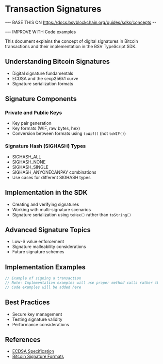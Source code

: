 # Transaction Signatures


--- BASE THIS ON https://docs.bsvblockchain.org/guides/sdks/concepts -- 

--- IMPROVE WITH Code examples

This document explains the concept of digital signatures in Bitcoin transactions and their implementation in the BSV TypeScript SDK.

## Understanding Bitcoin Signatures

- Digital signature fundamentals
- ECDSA and the secp256k1 curve
- Signature serialization formats

## Signature Components

### Private and Public Keys

- Key pair generation
- Key formats (WIF, raw bytes, hex)
- Conversion between formats using `toWif()` (not `toWIF()`)

### Signature Hash (SIGHASH) Types

- SIGHASH_ALL
- SIGHASH_NONE
- SIGHASH_SINGLE
- SIGHASH_ANYONECANPAY combinations
- Use cases for different SIGHASH types

## Implementation in the SDK

- Creating and verifying signatures
- Working with multi-signature scenarios
- Signature serialization using `toHex()` rather than `toString()`

## Advanced Signature Topics

- Low-S value enforcement
- Signature malleability considerations
- Future signature schemes

## Implementation Examples

```typescript
// Example of signing a transaction
// Note: Implementation examples will use proper method calls rather than method chaining
// Code examples will be added here
```

## Best Practices

- Secure key management
- Testing signature validity
- Performance considerations

## References

- [ECDSA Specification]()
- [Bitcoin Signature Formats]()
